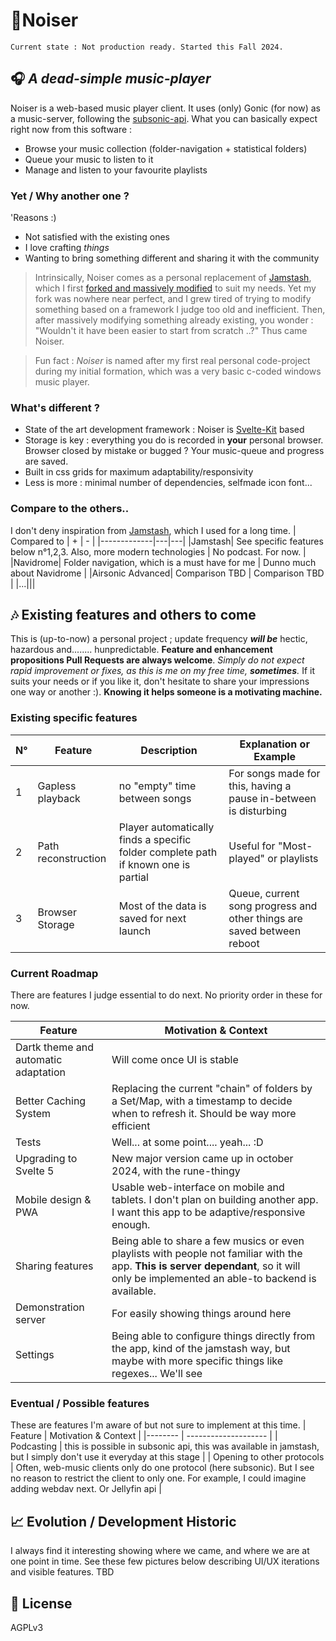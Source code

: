 # 📣Noiser
`Current state : Not production ready. Started this Fall 2024.`
## 🎧 _A dead-simple music-player_
Noiser is a web-based music player client. It uses (only) Gonic (for now) as a music-server, following the [subsonic-api](https://subsonic.org/pages/api.jsp).
What you can basically expect right now from this software :
- Browse your music collection (folder-navigation + statistical folders)
- Queue your music to listen to it
- Manage and listen to your favourite playlists

### Yet / Why another one ?
'Reasons :)
- Not satisfied with the existing ones
- I love crafting _things_
- Wanting to bring something different and sharing it with the community

> Intrinsically, Noiser comes as a personal replacement of [Jamstash](https://github.com/tsquillario/Jamstash), which I first [forked and massively modified](https://github.com/Cherryblue/Jamstash) to suit my needs.
Yet my fork was nowhere near perfect, and I grew tired of trying to modify something based on a framework I judge too old and inefficient. Then, after massively modifying something already existing, you wonder : "Wouldn't it have been easier to start from scratch ..?" Thus came Noiser.

> Fun fact : _Noiser_ is named after my first real personal code-project during my initial formation, which was a very basic c-coded windows music player.

### What's different ?
- State of the art development framework : Noiser is [Svelte-Kit](https://svelte.dev/) based
- Storage is key : everything you do is recorded in **your** personal browser. Browser closed by mistake or bugged ? Your music-queue and progress are saved.
- Built in css grids for maximum adaptability/responsivity
- Less is more : minimal number of dependencies, selfmade icon font...

### Compare to the others..
I don't deny inspiration from [Jamstash](https://github.com/tsquillario/Jamstash), which I used for a long time.
| Compared to | + | - |
|-------------|---|---|
|Jamstash| See specific features below n°1,2,3. Also, more modern technologies | No podcast. For now. |
|Navidrome| Folder navigation, which is a must have for me | Dunno much about Navidrome |
|Airsonic Advanced| Comparison TBD | Comparison TBD |
|...|||



## 🎶 Existing features and others to come
This is (up-to-now) a personal project ; update frequency _**will be**_ hectic, hazardous and........ hunpredictable. 
**Feature and enhancement propositions Pull Requests are always welcome**. 
_Simply do not expect rapid improvement or fixes, as this is me on my free time, **sometimes**._
If it suits your needs or if you like it, don't hesitate to share your impressions one way or another :). **Knowing it helps someone is a motivating machine.**
### Existing specific features
|N°| Feature | Description | Explanation or Example |
|--|-------- | -------------------- | ------- |
|1| Gapless playback | no "empty" time between songs | For songs made for this, having a pause in-between is disturbing |
|2| Path reconstruction | Player automatically finds a specific folder complete path if known one is partial | Useful for "Most-played" or playlists |
|3| Browser Storage | Most of the data is saved for next launch | Queue, current song progress and other things are saved between reboot |


### Current Roadmap
There are features I judge essential to do next. No priority order in these for now.

| Feature | Motivation & Context |
|-------- | -------------------- |
| Dartk theme and automatic adaptation | Will come once UI is stable |
| Better Caching System | Replacing the current "chain" of folders by a Set/Map, with a timestamp to decide when to refresh it. Should be way more efficient |
| Tests | Well... at some point.... yeah... :D |
| Upgrading to Svelte 5 | New major version came up in october 2024, with the rune-thingy |
| Mobile design & PWA | Usable web-interface on mobile and tablets. I don't plan on building another app. I want this app to be adaptive/responsive enough. |
| Sharing features | Being able to share a few musics or even playlists with people not familiar with the app. **This is server dependant**, so it will only be implemented an able-to backend is available. |
| Demonstration server | For easily showing things around here |
| Settings | Being able to configure things directly from the app, kind of the jamstash way, but maybe with more specific things like regexes... We'll see |

### Eventual / Possible features
These are features I'm aware of but not sure to implement at this time.
| Feature | Motivation & Context |
|-------- | -------------------- |
| Podcasting | this is possible in subsonic api, this was available in jamstash, but I simply don't use it everyday at this stage |
| Opening to other protocols | Often, web-music clients only do one protocol (here subsonic). But I see no reason to restrict the client to only one. For example, I could imagine adding webdav next. Or Jellyfin api |



## 📈 Evolution / Development Historic
I always find it interesting showing where we came, and where we are at one point in time.
See these few pictures below describing UI/UX iterations and visible features.
TBD



## 📖 License
AGPLv3

[//]: #
   [svelte]: <https://svelte.dev>
   [howler-js]: <https://howlerjs.com/>
